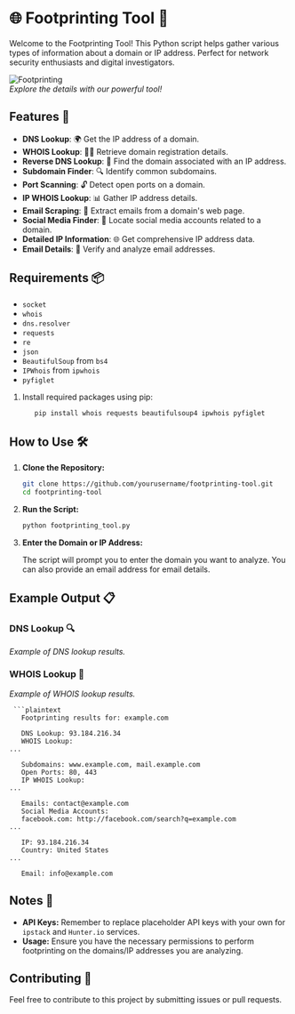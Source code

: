 # 🌐 Footprinting Tool 📡

Welcome to the Footprinting Tool! This Python script helps gather various types of information about a domain or IP address. Perfect for network security enthusiasts and digital investigators.

![Footprinting]()  
*Explore the details with our powerful tool!*

## Features 🚀

- **DNS Lookup**: 🌍 Get the IP address of a domain.
- **WHOIS Lookup**: 🕵️‍♂️ Retrieve domain registration details.
- **Reverse DNS Lookup**: 🔄 Find the domain associated with an IP address.
- **Subdomain Finder**: 🔍 Identify common subdomains.
- **Port Scanning**: 🔓 Detect open ports on a domain.
- **IP WHOIS Lookup**: 📊 Gather IP address details.
- **Email Scraping**: 📧 Extract emails from a domain's web page.
- **Social Media Finder**: 📱 Locate social media accounts related to a domain.
- **Detailed IP Information**: 🌐 Get comprehensive IP address data.
- **Email Details**: 📨 Verify and analyze email addresses.

## Requirements 📦

- `socket`
- `whois`
- `dns.resolver`
- `requests`
- `re`
- `json`
- `BeautifulSoup` from `bs4`
- `IPWhois` from `ipwhois`
- `pyfiglet`

1. Install required packages using pip:
     ```bash
        pip install whois requests beautifulsoup4 ipwhois pyfiglet

## How to Use 🛠️

1. **Clone the Repository:**

    ```bash
    git clone https://github.com/yourusername/footprinting-tool.git
    cd footprinting-tool
    ```

2. **Run the Script:**

    ```bash
    python footprinting_tool.py
    ```

3. **Enter the Domain or IP Address:**

    The script will prompt you to enter the domain you want to analyze. You can also provide an email address for email details.

## Example Output 📋

### DNS Lookup 🔍

*Example of DNS lookup results.*

### WHOIS Lookup 📄

*Example of WHOIS lookup results.*

     ```plaintext
       Footprinting results for: example.com

       DNS Lookup: 93.184.216.34
       WHOIS Lookup:
    ...

       Subdomains: www.example.com, mail.example.com
       Open Ports: 80, 443
       IP WHOIS Lookup:
    ...

       Emails: contact@example.com
       Social Media Accounts:
       facebook.com: http://facebook.com/search?q=example.com
    ...

       IP: 93.184.216.34
       Country: United States
    ...

       Email: info@example.com

## Notes 📝

- **API Keys:** Remember to replace placeholder API keys with your own for `ipstack` and `Hunter.io` services.
- **Usage:** Ensure you have the necessary permissions to perform footprinting on the domains/IP addresses you are analyzing.

## Contributing 🤝

Feel free to contribute to this project by submitting issues or pull requests.

## 



